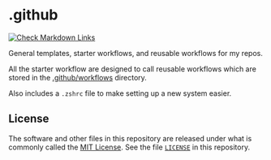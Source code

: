 # .github

[![Check Markdown Links](https://github.com/Andy4495/.github/actions/workflows/check-links.yml/badge.svg)](https://github.com/Andy4495/.github/actions/workflows/check-links.yml)

General templates, starter workflows, and reusable workflows for my repos.

All the starter workflow are designed to call reusable workflows which are stored in the [.github/workflows][1] directory.

Also includes a `.zshrc` file to make setting up a new system easier.

## License

The software and other files in this repository are released under what is commonly called the [MIT License][100]. See the file [`LICENSE`][101] in this repository.

[1]: https://github.com/Andy4495/.github/tree/main/.github/workflows
[100]: https://choosealicense.com/licenses/mit/
[101]: ./LICENSE
[//]: # ([200]: https://github.com/Andy4495/.github)

